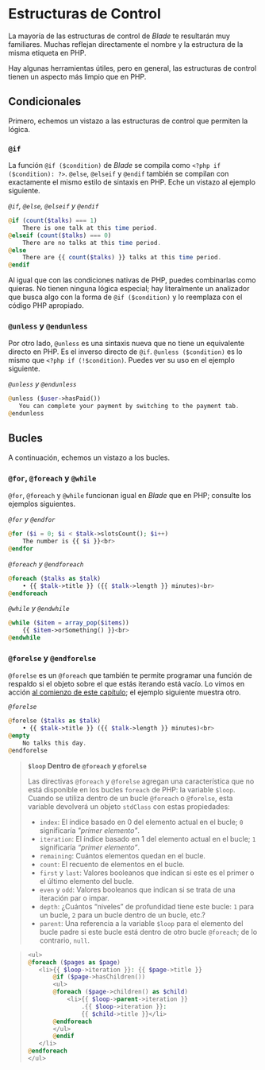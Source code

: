 # Estructuras de Control

La mayoría de las estructuras de control de _Blade_ te resultarán muy familiares. Muchas reflejan directamente el nombre y la estructura de la misma etiqueta en PHP.

Hay algunas herramientas útiles, pero en general, las estructuras de control tienen un aspecto más limpio que en PHP.

## Condicionales

Primero, echemos un vistazo a las estructuras de control que permiten la lógica.

### `@if`

La función `@if ($condition)` de _Blade_ se compila como `<?php if ($condition): ?>`. `@else`, `@elseif` y `@endif` también se compilan con exactamente el mismo estilo de sintaxis en PHP. Eche un vistazo al ejemplo siguiente.

_`@if`, `@else`, `@elseif` y `@endif`_

```php
@if (count($talks) === 1)
    There is one talk at this time period.
@elseif (count($talks) === 0)
    There are no talks at this time period.
@else
    There are {{ count($talks) }} talks at this time period.
@endif
```
Al igual que con las condiciones nativas de PHP, puedes combinarlas como quieras. No tienen ninguna lógica especial; hay literalmente un analizador que busca algo con la forma de `@if ($condition)` y lo reemplaza con el código PHP apropiado.

### `@unless` y `@endunless`

Por otro lado, `@unless` es una sintaxis nueva que no tiene un equivalente directo en PHP. Es el inverso directo de `@if`. `@unless ($condition)` es lo mismo que `<?php if (!$condition)`. Puedes ver su uso en el ejemplo siguiente.

_`@unless` y `@endunless`_
```php
@unless ($user->hasPaid())
   You can complete your payment by switching to the payment tab.
@endunless
```

## Bucles

A continuación, echemos un vistazo a los bucles.

### `@for`, `@foreach` y `@while`

`@for`, `@foreach` y `@while` funcionan igual en _Blade_ que en PHP; consulte los ejemplos siguientes.

_`@for` y `@endfor`_
```php
@for ($i = 0; $i < $talk->slotsCount(); $i++)
    The number is {{ $i }}<br>
@endfor
```

_`@foreach` y `@endforeach`_
```php
@foreach ($talks as $talk)
    • {{ $talk->title }} ({{ $talk->length }} minutes)<br>
@endforeach
```

_`@while` y `@endwhile`_
```php
@while ($item = array_pop($items))
    {{ $item->orSomething() }}<br>
@endwhile
```

### `@forelse` y `@endforelse`

`@forelse` es un `@foreach` que también te permite programar una función de respaldo si el objeto sobre el que estás iterando está vacío. Lo vimos en acción [al comienzo de este capítulo](./echoing-data.html); el ejemplo siguiente muestra otro.

_`@forelse`_
```php
@forelse ($talks as $talk)
    • {{ $talk->title }} ({{ $talk->length }} minutes)<br>
@empty
    No talks this day.
@endforelse
```

>**`$loop` Dentro de `@foreach` y `@forelse`**
>
>Las directivas `@foreach` y `@forelse` agregan una característica que no está disponible en los bucles `foreach` de PHP: la variable `$loop`. Cuando se utiliza dentro de un bucle `@foreach` o `@forelse`, esta variable devolverá un objeto `stdClass` con estas propiedades:
>- `index`: El índice basado en 0 del elemento actual en el bucle; `0` significaría _"primer elemento"_.
>- `iteration`: El índice basado en 1 del elemento actual en el bucle; `1` significaría _“primer elemento”_.
>- `remaining`: Cuántos elementos quedan en el bucle.
>- `count`: El recuento de elementos en el bucle.
>- `first` y `last`: Valores booleanos que indican si este es el primer o el último elemento del bucle.
>- `even` y `odd`: Valores booleanos que indican si se trata de una iteración par o impar.
>- `depth`: ¿Cuántos “niveles” de profundidad tiene este bucle: `1` para un bucle, `2` para un bucle dentro de un bucle, etc.?
>- `parent`: Una referencia a la variable `$loop` para el elemento del bucle padre si este bucle está dentro de otro bucle `@foreach`; de lo contrario, `null`.

>```php
><ul>
>@foreach ($pages as $page)
>    <li>{{ $loop->iteration }}: {{ $page->title }}
>        @if ($page->hasChildren())
>        <ul>
>        @foreach ($page->children() as $child)
>            <li>{{ $loop->parent->iteration }}
>                .{{ $loop->iteration }}:
>                {{ $child->title }}</li>
>        @endforeach
>        </ul>
>        @endif
>    </li>
>@endforeach
></ul>
>```

